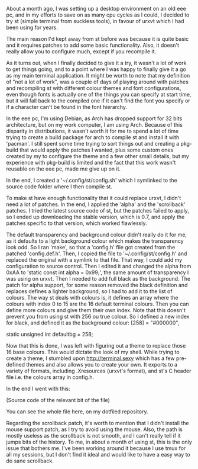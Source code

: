 About a month ago, I was setting up a desktop environment on an old eee pc, and in my efforts to save on as many cpu cycles as I could, I decided to try st (simple terminal from suckless tools), in favour of urxvt which I had been using for years.

The main reason I'd kept away from st before was because it is quite basic and it requires patches to add some basic functionality. Also, it doesn't really  allow you to configure much, except if you recompile it.

As it turns out, when I finally decided to give it a try, it wasn't a lot of work to get things going, and to a point where I was happy to finally give it a go as my main terminal application.
It might be worth to note that my definition of "not a lot of work", was a couple of days of playing around with patches and recompiling st with different colour themes and font configurations, even though fonts is actually one of the things you can specify at start time, but it will fall back to the compiled one if it can't find the font you specify or if a character can't be found in the font hierarchy.

In the eee pc, I'm using Debian, as Arch has dropped support for 32 bits architecture, but on my work computer, I am using Arch. Because of this disparity in distributions, it wasn't worth it for me to spend a lot of time trying to create a build package for arch to compile st and install it with 'pacman'.
I still spent some time trying to sort things out and creating a pkg-build that would apply the patches I wanted, plus some custom ones created by my to configure the theme and a few other small details, but my experience with pkg-build is limited and the fact that this work wasn't reusable on the eee pc, made me give up on it.

In the end, I created a  '~/.config/st/config.sh' which I symlinked to the source code folder where I then compile st.

To make st have enough functionality that it could replace urxvt, I didn't need a lot of patches. In the end, I applied the 'alpha' and the 'scrollback' patches. I tried the latest source code of st, but the patches failed to apply, so I ended up downloading the stable version, which is 0.7, and apply the patches specific to that version, which worked flawlessly.

The default transparency and background colour didn't really do it for me, as it defaults to a light background colour which makes the transparency look odd. So I ran 'make', so that a 'config.h' file got created from the patched 'config.def.h'. Then, I copied the file to '~/.config/st/config.h' and replaced the original with a symlink to that file. That way, I could add my configuration to source control. Then I edited it and changed the alpha from 0xAA to 'static const int alpha = 0x99;', the same amount of transparency I was using on urxvt.
Then I needed to add full black as the background. The patch for alpha support, for some reason removed the black definition and replaces defines a lighter background, so I had to add it to the list of colours.
The way st deals with colours is, it defines an array where the colours with index 0 to 15 are the 16 default terminal colours. Then you can define more colours and give them their own index. Note that this doesn't prevent you from using st with 256 ou true colour. So I defined a new index for black, and defined it as the background colour:
[258] = "#000000",

static unsigned int defaultbg = 258;

Now that this is done, I was left with figuring out a theme to replace those 16 base colours. This would dictate the look of my shell.
While trying to create a theme, I stumbled upon http://terminal.sexy which has a few pre-defined themes and also allows you to create your own. It exports to a variety of formats, including .Xresources (urxvt's format), and st's C header file i.e. the colours array in config.h.

In the end I went with this:

(Source code of the relevant bit of the file)

You can see the whole file here, on my dotfiled repository.

Regarding the scrollback patch, it's worth to mention that I didn't install the mouse support patch, as I try to avoid using the mouse. Also, the path is mostly useless as the scrollback is not smooth, and I can't really tell if it jumps bits of the history. To me, in about a month of using st, this is the only issue that bothers me. I've been working around it because I use tmux for all my sessions, but I don't find it ideal and would like to have a easy way to do sane scrollback.